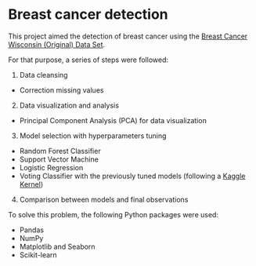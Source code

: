 # **Breast cancer detection**

This project aimed the detection of breast cancer using the [Breast Cancer Wisconsin (Original) Data Set](http://archive.ics.uci.edu/ml/datasets/Breast+Cancer+Wisconsin+%28Original%29).

For that purpose, a series of steps were followed:
1. Data cleansing
 - Correction missing values
2. Data visualization and analysis
 - Principal Component Analysis (PCA) for data visualization
3. Model selection with hyperparameters tuning
 - Random Forest Classifier
 - Support Vector Machine
 - Logistic Regression
 - Voting Classifier with the previously tuned models (following a [Kaggle Kernel](https://www.kaggle.com/yassineghouzam/titanic-top-4-with-ensemble-modeling))
4. Comparison between models and final observations
 
 
To solve this problem, the following Python packages were used:
 - Pandas
 - NumPy
 - Matplotlib and Seaborn
 - Scikit-learn
